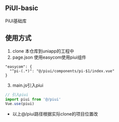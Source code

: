 ## PiUI-basic

PiUI基础库

## 使用方式

1. clone 本仓库到uniapp的工程中
2. page.json 使用easycom使用piui组件

```
"easycom": {
  "^pi-(.*)": "@/piui/components/pi-$1/index.vue"
}
```
3. main.js引入piui

```js
// 引入piui
import piui from '@/piui'
Vue.use(piui)
```

* 以上@/piui路径根据实际clone的项目位置改



